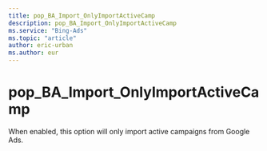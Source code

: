 ```yaml
---
title: pop_BA_Import_OnlyImportActiveCamp
description: pop_BA_Import_OnlyImportActiveCamp
ms.service: "Bing-Ads"
ms.topic: "article"
author: eric-urban
ms.author: eur
---
```


# pop_BA_Import_OnlyImportActiveCamp

When enabled, this option will only import active campaigns from Google Ads.


